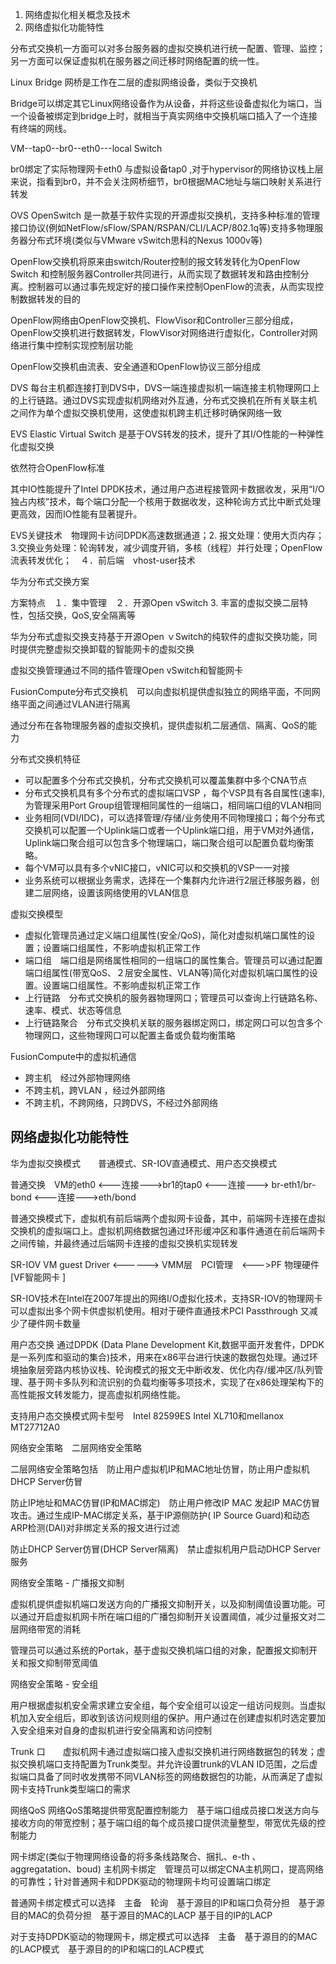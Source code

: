 1. 网络虚拟化相关概念及技术
2. 网络虚拟化功能特性

分布式交换机一方面可以对多台服务器的虚拟交换机进行统一配置、管理、监控；另一方面可以保证虚拟机在服务器之间迁移时网络配置的统一性。

Linux Bridge 网桥是工作在二层的虚拟网络设备，类似于交换机

Bridge可以绑定其它Linux网络设备作为从设备，并将这些设备虚拟化为端口，当一个设备被绑定到bridge上时，就相当于真实网络中交换机端口插入了一个连接有终端的网线。

VM--tap0--br0--eth0---local Switch

br0绑定了实际物理网卡eth0 与虚拟设备tap0 ,对于hypervisor的网络协议栈上层来说，指看到br0，并不会关注网桥细节，br0根据MAC地址与端口映射关系进行转发

OVS OpenSwitch 是一款基于软件实现的开源虚拟交换机，支持多种标准的管理接口协议(例如NetFlow/sFlow/SPAN/RSPAN/CLI/LACP/802.1q等)支持多物理服务器分布式环境(类似与VMware vSwitch思科的Nexus 1000v等)

OpenFlow交换机将原来由switch/Router控制的报文转发转化为OpenFlow Switch 和控制服务器Controller共同进行，从而实现了数据转发和路由控制分离。控制器可以通过事先规定好的接口操作来控制OpenFlow的流表，从而实现控制数据转发的目的

OpenFlow网络由OpenFlow交换机、FlowVisor和Controller三部分组成，OpenFlow交换机进行数据转发，FlowVisor对网络进行虚拟化，Controller对网络进行集中控制实现控制层功能

OpenFlow交换机由流表、安全通道和OpenFlow协议三部分组成

DVS 每台主机都连接打到DVS中，DVS一端连接虚拟机一端连接主机物理网口上的上行链路。通过DVS实现虚拟机网络对外互通，分布式交换机在所有关联主机之间作为单个虚拟交换机使用，这使虚拟机跨主机迁移时确保网络一致

EVS Elastic Virtual Switch 是基于OVS转发的技术，提升了其I/O性能的一种弹性化虚拟交换

依然符合OpenFlow标准

其中IO性能提升了Intel DPDK技术，通过用户态进程接管网卡数据收发，采用“I/O独占内核”技术，每个端口分配一个核用于数据收发，这种轮询方式比中断式处理更高效，因而IO性能有显著提升。

EVS关键技术　物理网卡访问DPDK高速数据通道；2. 报文处理：使用大页内存；3.交换业务处理：轮询转发，减少调度开销，多核（线程）并行处理；OpenFlow流表转发优化；　４．前后端　vhost-user技术

华为分布式交换方案

方案特点　１．集中管理　２．开源Open vSwitch 3. 丰富的虚拟交换二层特性，包括交换，QoS,安全隔离等

华为分布式虚拟交换支持基于开源Open ｖSwitch的纯软件的虚拟交换功能，同时提供完整虚拟交换卸载的智能网卡的虚拟交换

虚拟交换管理通过不同的插件管理Open vSwitch和智能网卡

FusionCompute分布式交换机　可以向虚拟机提供虚拟独立的网络平面，不同网络平面之间通过VLAN进行隔离

通过分布在各物理服务器的虚拟交换机，提供虚拟机二层通信、隔离、QoS的能力

分布式交换机特征
- 可以配置多个分布式交换机，分布式交换机可以覆盖集群中多个CNA节点
- 分布式交换机具有多个分布式的虚拟端口VSP ，每个VSP具有各自属性(速率),为管理采用Port Group组管理相同属性的一组端口，相同端口组的VLAN相同
- 业务相同(VDI/IDC)，可以选择管理/存储/业务使用不同物理接口；每个分布式交换机可以配置一个Uplink端口或者一个Uplink端口组，用于VM对外通信，Uplink端口聚合组可以包含多个物理端口，端口聚合组可以配置负载均衡策略。
- 每个VM可以具有多个vNIC接口，vNIC可以和交换机的VSP一一对接
- 业务系统可以根据业务需求，选择在一个集群内允许进行2层迁移服务器，创建二层网络，设置该网络使用的VLAN信息

虚拟交换模型

- 虚拟化管理员通过定义端口组属性(安全/QoS)，简化对虚拟机端口属性的设置；设置端口组属性，不影响虚拟机正常工作
- 端口组　端口组是网络属性相同的一组端口的属性集合。管理员可以通过配置端口组属性(带宽QoS、２层安全属性、VLAN等)简化对虚拟机端口属性的设置。设置端口组属性。不影响虚拟机正常工作
- 上行链路　分布式交换机的服务器物理网口；管理员可以查询上行链路名称、速率、模式、状态等信息
- 上行链路聚合　分布式交换机关联的服务器绑定网口，绑定网口可以包含多个物理网口，这些物理网口可以配置主备或负载均衡策略

FusionCompute中的虚拟机通信

- 跨主机　经过外部物理网络
- 不跨主机，跨VLAN ，经过外部网络
- 不跨主机，不跨网络，只跨DVS，不经过外部网络

网络虚拟化功能特性
---

华为虚拟交换模式　　普通模式、SR-IOV直通模式、用户态交换模式

普通交换　VM的eth0 <---连接--->br1的tap0 <---连接---> br-eth1/br-bond <---连接--->eth/bond

普通交换模式下，虚拟机有前后端两个虚拟网卡设备，其中，前端网卡连接在虚拟交换机的虚拟端口上。虚拟机网络数据包通过环形缓冲区和事件通道在前后端网卡之间传输，并最终通过后端网卡连接的虚拟交换机实现转发

SR-IOV  VM guest Driver <------> VMM层　PCI管理　<--->PF 物理硬件[VF智能网卡 ]

SR-IOV技术在Intel在2007年提出的网络I/O虚拟化技术，支持SR-IOV的物理网卡可以虚拟出多个网卡供虚拟机使用。相对于硬件直通技术PCI Passthrough 又减少了硬件网卡数量

用户态交换 通过DPDK (Data Plane Development Kit,数据平面开发套件，DPDK是一系列库和驱动的集合)技术，用来在x86平台进行快速的数据包处理。通过环境抽象层旁路内核协议栈、轮询模式的报文无中断收发、优化内存/缓冲区/队列管理、基于网卡多队列和流识别的负载均衡等多项技术，实现了在x86处理架构下的高性能报文转发能力，提高虚拟机网络性能。

支持用户态交换模式网卡型号　Intel 82599ES Intel XL710和mellanox MT27712A0

网络安全策略　二层网络安全策略

二层网络安全策略包括　防止用户虚拟机IP和MAC地址仿冒，防止用户虚拟机DHCP Server仿冒

防止IP地址和MAC仿冒(IP和MAC绑定)　防止用户修改IP MAC 发起IP MAC仿冒攻击。通过生成IP-MAC绑定关系，基于IP源侧防护( IP Source Guard)和动态ARP检测(DAI)对非绑定关系的报文进行过滤

防止DHCP Server仿冒(DHCP Server隔离)　禁止虚拟机用户启动DHCP Server服务

网络安全策略 - 广播报文抑制

虚拟机提供虚拟机端口发送方向的广播报文抑制开关，以及抑制阈值设置功能。可以通过开启虚拟机网卡所在端口组的广播包抑制开关设置阈值，减少过量报文对二层网络带宽的消耗

管理员可以通过系统的Portak，基于虚拟交换机端口组的对象，配置报文抑制开关和报文抑制带宽阈值

网络安全策略 - 安全组

用户根据虚拟机安全需求建立安全组，每个安全组可以设定一组访问规则。当虚拟机加入安全组后，即收到该访问规则组的保护。用户通过在创建虚拟机时选定要加入安全组来对自身的虚拟机进行安全隔离和访问控制

Trunk 口　　虚拟机网卡通过虚拟端口接入虚拟交换机进行网络数据包的转发；虚拟交换机端口支持配置为Trunk类型。并允许设置trunk的VLAN ID范围，之后虚拟端口具备了同时收发携带不同VLAN标签的网络数据包的功能，从而满足了虚拟网卡支持Trunk类型端口的需求

网络QoS 网络QoS策略提供带宽配置控制能力　基于端口组成员接口发送方向与接收方向的带宽控制；基于端口组的每个成员接口提供流量整型，带宽优先级的控制能力

网卡绑定(类似于物理网络设备的将多条线路聚合、捆扎、e-th 、aggregatation、boud) 主机网卡绑定　管理员可以绑定CNA主机网口，提高网络的可靠性；针对普通网卡和DPDK驱动的物理网卡均可设置端口绑定

普通网卡绑定模式可以选择　主备　轮询　基于源目的IP和端口负荷分担　基于源目的MAC的负荷分担　基于源目的MAC的LACP 基于目的IP的LACP

对于支持DPDK驱动的物理网卡，绑定模式可以选择　主备　基于源目的的MAC的LACP模式　基于源目的的IP和端口的LACP模式

